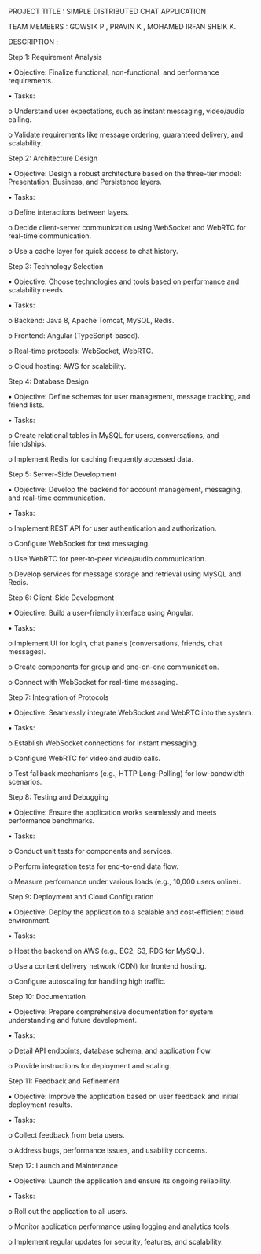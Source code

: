 PROJECT TITLE : SIMPLE DISTRIBUTED CHAT APPLICATION

TEAM MEMBERS  : GOWSIK P , 
                PRAVIN K , 
                MOHAMED IRFAN SHEIK K. 


DESCRIPTION  : 


Step 1: Requirement Analysis

•	Objective: Finalize functional, non-functional, and performance requirements.

•	Tasks:

o	Understand user expectations, such as instant messaging, video/audio calling.

o	Validate requirements like message ordering, guaranteed delivery, and scalability.

 

Step 2: Architecture Design

•	Objective: Design a robust architecture based on the three-tier model: Presentation, Business, and Persistence layers.

•	Tasks:

o	Define interactions between layers.

o	Decide client-server communication using WebSocket and WebRTC for real-time communication.

o	Use a cache layer for quick access to chat history.

 

Step 3: Technology Selection

•	Objective: Choose technologies and tools based on performance and scalability needs.

•	Tasks:

o	Backend: Java 8, Apache Tomcat, MySQL, Redis.

o	Frontend: Angular (TypeScript-based).

o	Real-time protocols: WebSocket, WebRTC.

o	Cloud hosting: AWS for scalability.

 

Step 4: Database Design

•	Objective: Define schemas for user management, message tracking, and friend lists.

•	Tasks:

o	Create relational tables in MySQL for users, conversations, and friendships.

o	Implement Redis for caching frequently accessed data.

 

Step 5: Server-Side Development

•	Objective: Develop the backend for account management, messaging, and real-time communication.

•	Tasks:

o	Implement REST API for user authentication and authorization.

o	Configure WebSocket for text messaging.

o	Use WebRTC for peer-to-peer video/audio communication.

o	Develop services for message storage and retrieval using MySQL and Redis.

 

Step 6: Client-Side Development

•	Objective: Build a user-friendly interface using Angular.

•	Tasks:

o	Implement UI for login, chat panels (conversations, friends, chat messages).

o	Create components for group and one-on-one communication.

o	Connect with WebSocket for real-time messaging.

 

Step 7: Integration of Protocols

•	Objective: Seamlessly integrate WebSocket and WebRTC into the system.

•	Tasks:

o	Establish WebSocket connections for instant messaging.

o	Configure WebRTC for video and audio calls.

o	Test fallback mechanisms (e.g., HTTP Long-Polling) for low-bandwidth scenarios.

 

Step 8: Testing and Debugging

•	Objective: Ensure the application works seamlessly and meets performance benchmarks.

•	Tasks:

o	Conduct unit tests for components and services.

o	Perform integration tests for end-to-end data flow.

o	Measure performance under various loads (e.g., 10,000 users online).

 

Step 9: Deployment and Cloud Configuration

•	Objective: Deploy the application to a scalable and cost-efficient cloud environment.

•	Tasks:

o	Host the backend on AWS (e.g., EC2, S3, RDS for MySQL).

o	Use a content delivery network (CDN) for frontend hosting.

o	Configure autoscaling for handling high traffic.

 

Step 10: Documentation

•	Objective: Prepare comprehensive documentation for system understanding and future development.

•	Tasks:

o	Detail API endpoints, database schema, and application flow.

o	Provide instructions for deployment and scaling.

 

Step 11: Feedback and Refinement

•	Objective: Improve the application based on user feedback and initial deployment results.

•	Tasks:

o	Collect feedback from beta users.

o	Address bugs, performance issues, and usability concerns.

 

Step 12: Launch and Maintenance

•	Objective: Launch the application and ensure its ongoing reliability.

•	Tasks:

o	Roll out the application to all users.

o	Monitor application performance using logging and analytics tools.

o	Implement regular updates for security, features, and scalability.


